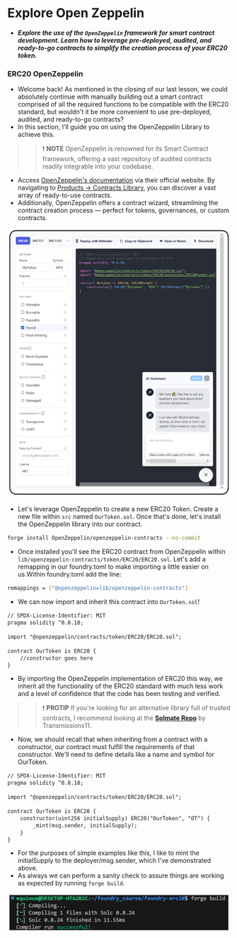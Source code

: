 # Explore Open Zeppelin
- ***Explore the use of the `OpenZeppelin` framework for smart contract development. Learn how to leverage pre-deployed, audited, and ready-to-go contracts to simplify the creation process of your ERC20 token.***

### ERC20 OpenZeppelin
- Welcome back! As mentioned in the closing of our last lesson, we could absolutely continue with manually building out a smart contract comprised of all the required functions to be compatible with the ERC20 standard, but wouldn't it be more convenient to use pre-deployed, audited, and ready-to-go contracts?
- In this section, I'll guide you on using the OpenZeppelin Library to achieve this.

>> ❗ **NOTE** OpenZeppelin is renowned for its Smart Contract framework, offering a vast repository of audited contracts readily integrable into your codebase.

- Access [OpenZeppelin's documentation](https://docs.openzeppelin.com/contracts/5.x/) via their official website. By navigating to [Products -> Contracts Library](https://www.openzeppelin.com/contracts), you can discover a vast array of ready-to-use contracts.
- Additionally, OpenZeppelin offers a contract wizard, streamlining the contract creation process — perfect for tokens, governances, or custom contracts.

![alt text](Images/erc20-open-zeppelin1.PNG)

- Let's leverage OpenZeppelin to create a new ERC20 Token. Create a new file within `src` named `OurToken.sol`. Once that's done, let's install the OpenZeppelin library into our contract.

```bash
forge install OpenZeppelin/openzeppelin-contracts --no-commit
```

- Once installed you'll see the ERC20 contract from OpenZeppelin within `lib/openzeppelin-contracts/token/ERC20/ERC20.sol`. Let's add a remapping in our foundry.toml to make importing a little easier on us.Within foundry.toml add the line:

```bash
remappings = ["@openzeppelin=lib/openzeppelin-contracts"]
```

- We can now import and inherit this contract into `OurToken.sol`!

```solidity
// SPDX-License-Identifier: MIT
pragma solidity ^0.8.18;

import "@openzeppelin/contracts/token/ERC20/ERC20.sol";

contract OurToken is ERC20 {
    //constructor goes here
}
```

- By importing the OpenZeppelin implementation of ERC20 this way, we inherit all the functionality of the ERC20 standard with much less work and a level of confidence that the code has been testing and verified.

>> ❗ **PROTIP** If you're looking for an alternative library full of trusted contracts, I recommend looking at the **[Solmate Repo](https://github.com/transmissions11/solmate)** by Transmissions11.

- Now, we should recall that when inheriting from a contract with a constructor, our contract must fulfill the requirements of that constructor. We'll need to define details like a name and symbol for OurToken.

```solidity
// SPDX-License-Identifier: MIT
pragma solidity ^0.8.18;

import "@openzeppelin/contracts/token/ERC20/ERC20.sol";

contract OurToken is ERC20 {
    constructor(uint256 initialSupply) ERC20("OurToken", "OT") {
        _mint(msg.sender, initialSupply);
    }
}
```

- For the purposes of simple examples like this, I like to mint the initialSupply to the deployer/msg.sender, which I've demonstrated above.
- As always we can perform a sanity check to assure things are working as expected by running `forge build`.

![alt text](Images/erc20-open-zeppelin2.PNG)

